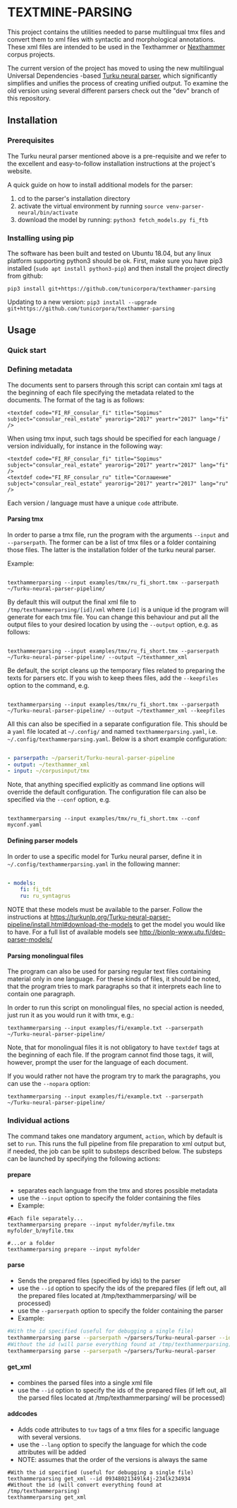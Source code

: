 TEXTMINE-PARSING
================


This project contains the utilities needed to parse multilingual tmx files and convert them
to xml files with syntactic and morphological annotations. These xml files are intended to be used 
in the Texthammer or [Nexthammer](https://github.com/hrmJ/nexthammer) corpus projects.

The current version of the project has moved to using the new multilingual
Universal Dependencies -based [Turku neural parser](https://turkunlp.github.io/Turku-neural-parser-pipeline/),
which significantly simplifies and unifies the process of creating unified output. 
To examine the old version using several different parsers check out the
"dev" branch of this repository.


Installation
------------

### Prerequisites

The Turku neural parser mentioned above is a pre-requisite and we refer to the
excellent and easy-to-follow installation instructions at the project's
website.

A quick guide on how to install additional models for the parser:

1. cd to the parser's installation directory 
2. activate the virtual environment by running `source venv-parser-neural/bin/activate`
3. download the model by running: `python3 fetch_models.py fi_ftb`

### Installing using pip

The software has been built and tested on Ubuntu 18.04, but any linux platform
supporting python3 should be ok.
First, make sure you have pip3 installed (`sudo apt install python3-pip`)
and then install the project directly from github:

```
pip3 install git+https://github.com/tunicorpora/texthammer-parsing
```

Updating to a new version: `pip3 install --upgrade git+https://github.com/tunicorpora/texthammer-parsing`


Usage
-----

### Quick start

### Defining metadata

The documents sent to parsers through this script can contain xml tags at the beginning
of each file specifying the metadata related to the documents. The format of the 
tag is as follows:

```
<textdef code="FI_RF_consular_fi" title="Sopimus" subject="consular_real_estate" yearorig="2017" yeartr="2017" lang="fi" />
```

When using tmx input, such tags should be specified for each language / version
individually, for instance in the following way:

```
<textdef code="FI_RF_consular_fi" title="Sopimus" subject="consular_real_estate" yearorig="2017" yeartr="2017" lang="fi" />
<textdef code="FI_RF_consular_ru" title="Соглашение" subject="consular_real_estate" yearorig="2017" yeartr="2017" lang="ru" />
```

Each version / language must have a unique `code` attribute.

#### Parsing tmx

In order to parse a tmx file, run the program with the arguments 
`--input` and `--parserpath`. The former can be a list of tmx files
or a folder containing those files. The latter is the installation
folder of the turku neural parser.

Example:

```

texthammerparsing --input examples/tmx/ru_fi_short.tmx --parserpath ~/Turku-neural-parser-pipeline/

```

By default this will output the final xml file to `/tmp/texthammerparsing/[id]/xml` where `[id]`
is a unique id the program will generate for each tmx file. You can change this
behaviour and put all the output files to your desired location by using the `--output` option,
e.g. as follows:

```

texthammerparsing --input examples/tmx/ru_fi_short.tmx --parserpath ~/Turku-neural-parser-pipeline/ --output ~/texthammer_xml

```

Be default, the script cleans up the temporary files related to preparing the texts for parsers
etc. If you wish to  keep thees files,  add the `--keepfiles` option to the command, e.g.


```

texthammerparsing --input examples/tmx/ru_fi_short.tmx --parserpath ~/Turku-neural-parser-pipeline/ --output ~/texthammer_xml --keepfiles

```

All this can also be specified in a separate configuration file. This should
be a `yaml` file located at `~/.config/` and named `texthammerparsing.yaml`, i.e.
`~/.config/texthammerparsing.yaml`. Below is a short example configuration:

```yaml

- parserpath: ~/parserit/Turku-neural-parser-pipeline
- output: ~/texthammer_xml
- input: ~/corpusinput/tmx

```

Note, that anything specified explicitly as command line options will override
the default configuration. The configuration file can also be specified via
the `--conf` option, e.g.

```

texthammerparsing --input examples/tmx/ru_fi_short.tmx --conf myconf.yaml

```

#### Defining parser models

In order to use a specific model for Turku neural parser, define it in
`~/.config/texthammerparsing.yaml` in the following manner:

```yaml

- models:
    fi: fi_tdt
    ru: ru_syntagrus

```

NOTE that these models must be available to the parser. Follow the instructions
at https://turkunlp.org/Turku-neural-parser-pipeline/install.html#download-the-models 
to get the model you would like to have. For a full list of available models 
see http://bionlp-www.utu.fi/dep-parser-models/

#### Parsing monolingual files

The program can also be used for parsing regular text files containing 
material only in one language. For these kinds of files, 
it should be noted, that the program tries to mark paragraphs so that
it interprets each line to contain one paragraph.

In order to run this script on monolingual files, no special action is needed,
just run it as you would run it with tmx, e.g.:

```
texthammerparsing --input examples/fi/example.txt --parserpath ~/Turku-neural-parser-pipeline/
```

Note, that for monolingual files it is not obligatory to have `textdef` tags at
the beginning of each file. If the program cannot find those tags, it will,
however, prompt the user for the language of each document.

If you would rather not have the program try to mark the paragraphs, you
can use the `--nopara` option:

```
texthammerparsing --input examples/fi/example.txt --parserpath ~/Turku-neural-parser-pipeline/
```

### Individual actions

The command takes one mandatory argument, `action`, which 
by default is set to `run`.  This runs the full pipeline from
file preparation to xml output but, if needed, the job
can be split to substeps described below. The substeps
can be launched by specifying the following actions:

#### prepare

- separates each language from the tmx and stores possible metadata 
- use the `--input` option to specify the folder containing the files
- Example:

```
#Each file separately...
texthammerparsing prepare --input myfolder/myfile.tmx myfolder_b/myfile.tmx

#...or a folder
texthammerparsing prepare --input myfolder
```

#### parse

- Sends the prepared files (specified by ids) to the parser
- use the `--id` option to specify the ids of the prepared files (if left out, all the prepared files located at /tmp/texthammerparsing/ will be processed)
- use the `--parserpath` option to specify the folder containing the parser
- Example:

```bash
#With the id specified (useful for debugging a single file)
texthammerparsing parse --parserpath ~/parsers/Turku-neural-parser --id 09348021349lk4j-234lk234934
#Without the id (will parse everything found at /tmp/texthammerparsing)
texthammerparsing parse --parserpath ~/parsers/Turku-neural-parser 
```


#### get_xml

- combines the parsed files into a single xml file
- use the `--id` option to specify the ids of the prepared files (if left out, all the parsed files located at /tmp/texthammerparsing/ will be processed)

#### addcodes

- Adds code attributes to `tuv` tags of a tmx files for a specific language with several versions.
- use the `--lang` option to specify the language for which the code attributes will be added
- NOTE: assumes that the order of the versions is always the same

```
#With the id specified (useful for debugging a single file)
texthammerparsing get_xml --id 09348021349lk4j-234lk234934
#Without the id (will convert everything found at /tmp/texthammerparsing)
texthammerparsing get_xml 
```






